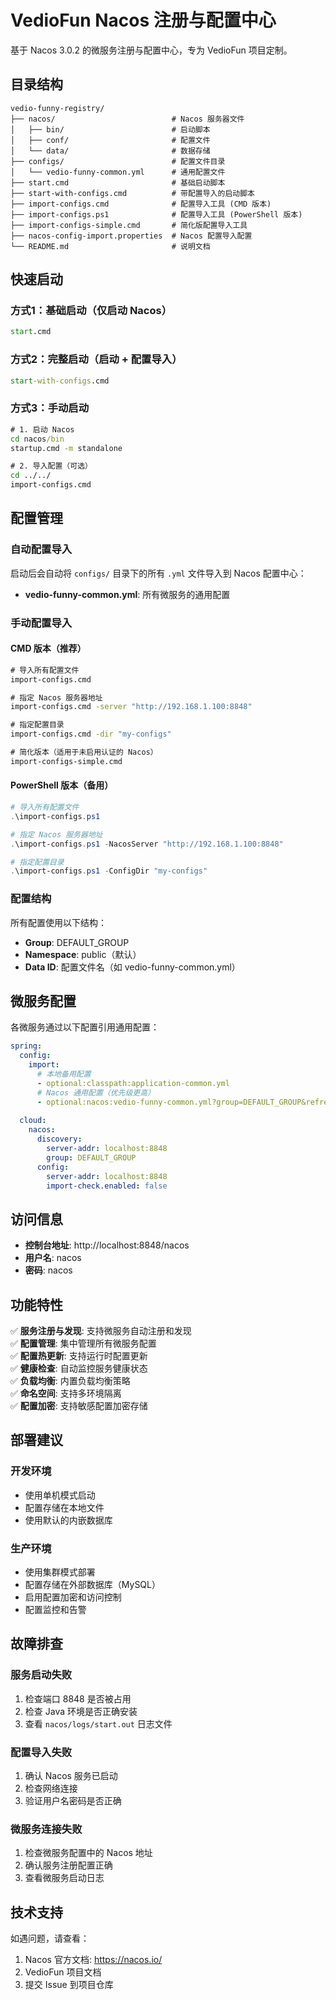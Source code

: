 # VedioFun Nacos 注册与配置中心

基于 Nacos 3.0.2 的微服务注册与配置中心，专为 VedioFun 项目定制。

## 目录结构

```
vedio-funny-registry/
├── nacos/                          # Nacos 服务器文件
│   ├── bin/                        # 启动脚本
│   ├── conf/                       # 配置文件
│   └── data/                       # 数据存储
├── configs/                        # 配置文件目录
│   └── vedio-funny-common.yml      # 通用配置文件
├── start.cmd                       # 基础启动脚本
├── start-with-configs.cmd          # 带配置导入的启动脚本
├── import-configs.cmd              # 配置导入工具 (CMD 版本)
├── import-configs.ps1              # 配置导入工具 (PowerShell 版本)
├── import-configs-simple.cmd       # 简化版配置导入工具
├── nacos-config-import.properties  # Nacos 配置导入配置
└── README.md                       # 说明文档
```

## 快速启动

### 方式1：基础启动（仅启动 Nacos）
```cmd
start.cmd
```

### 方式2：完整启动（启动 + 配置导入）
```cmd
start-with-configs.cmd
```

### 方式3：手动启动
```cmd
# 1. 启动 Nacos
cd nacos/bin
startup.cmd -m standalone

# 2. 导入配置（可选）
cd ../../
import-configs.cmd
```

## 配置管理

### 自动配置导入
启动后会自动将 `configs/` 目录下的所有 `.yml` 文件导入到 Nacos 配置中心：

- **vedio-funny-common.yml**: 所有微服务的通用配置

### 手动配置导入

#### CMD 版本（推荐）
```cmd
# 导入所有配置文件
import-configs.cmd

# 指定 Nacos 服务器地址
import-configs.cmd -server "http://192.168.1.100:8848"

# 指定配置目录
import-configs.cmd -dir "my-configs"

# 简化版本（适用于未启用认证的 Nacos）
import-configs-simple.cmd
```

#### PowerShell 版本（备用）
```powershell
# 导入所有配置文件
.\import-configs.ps1

# 指定 Nacos 服务器地址
.\import-configs.ps1 -NacosServer "http://192.168.1.100:8848"

# 指定配置目录
.\import-configs.ps1 -ConfigDir "my-configs"
```

### 配置结构
所有配置使用以下结构：
- **Group**: DEFAULT_GROUP
- **Namespace**: public（默认）
- **Data ID**: 配置文件名（如 vedio-funny-common.yml）

## 微服务配置

各微服务通过以下配置引用通用配置：

```yaml
spring:
  config:
    import:
      # 本地备用配置
      - optional:classpath:application-common.yml
      # Nacos 通用配置（优先级更高）
      - optional:nacos:vedio-funny-common.yml?group=DEFAULT_GROUP&refreshEnabled=true
  
  cloud:
    nacos:
      discovery:
        server-addr: localhost:8848
        group: DEFAULT_GROUP
      config:
        server-addr: localhost:8848
        import-check.enabled: false
```

## 访问信息

- **控制台地址**: http://localhost:8848/nacos
- **用户名**: nacos
- **密码**: nacos

## 功能特性

✅ **服务注册与发现**: 支持微服务自动注册和发现  
✅ **配置管理**: 集中管理所有微服务配置  
✅ **配置热更新**: 支持运行时配置更新  
✅ **健康检查**: 自动监控服务健康状态  
✅ **负载均衡**: 内置负载均衡策略  
✅ **命名空间**: 支持多环境隔离  
✅ **配置加密**: 支持敏感配置加密存储  

## 部署建议

### 开发环境
- 使用单机模式启动
- 配置存储在本地文件
- 使用默认的内嵌数据库

### 生产环境
- 使用集群模式部署
- 配置存储在外部数据库（MySQL）
- 启用配置加密和访问控制
- 配置监控和告警

## 故障排查

### 服务启动失败
1. 检查端口 8848 是否被占用
2. 检查 Java 环境是否正确安装
3. 查看 `nacos/logs/start.out` 日志文件

### 配置导入失败
1. 确认 Nacos 服务已启动
2. 检查网络连接
3. 验证用户名密码是否正确

### 微服务连接失败
1. 检查微服务配置中的 Nacos 地址
2. 确认服务注册配置正确
3. 查看微服务启动日志

## 技术支持

如遇问题，请查看：
1. Nacos 官方文档: https://nacos.io/
2. VedioFun 项目文档
3. 提交 Issue 到项目仓库 